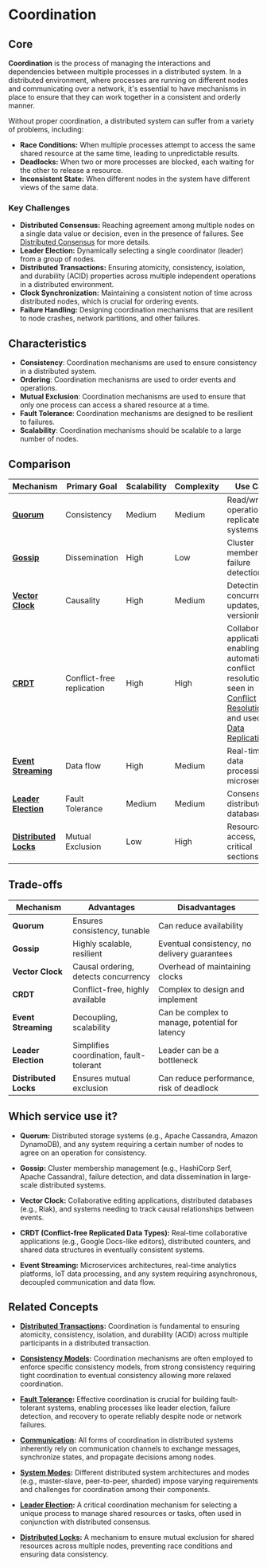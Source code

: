 # Coordination

## Core

**Coordination** is the process of managing the interactions and dependencies between multiple processes in a distributed system. In a distributed environment, where processes are running on different nodes and communicating over a network, it's essential to have mechanisms in place to ensure that they can work together in a consistent and orderly manner.

Without proper coordination, a distributed system can suffer from a variety of problems, including:
- **Race Conditions:** When multiple processes attempt to access the same shared resource at the same time, leading to unpredictable results.
- **Deadlocks:** When two or more processes are blocked, each waiting for the other to release a resource.
- **Inconsistent State:** When different nodes in the system have different views of the same data.

### Key Challenges

-   **Distributed Consensus:** Reaching agreement among multiple nodes on a single data value or decision, even in the presence of failures. See [Distributed Consensus](../distributed-consensus/README.md) for more details.
-   **Leader Election:** Dynamically selecting a single coordinator (leader) from a group of nodes.
-   **Distributed Transactions:** Ensuring atomicity, consistency, isolation, and durability (ACID) properties across multiple independent operations in a distributed environment.
-   **Clock Synchronization:** Maintaining a consistent notion of time across distributed nodes, which is crucial for ordering events.
-   **Failure Handling:** Designing coordination mechanisms that are resilient to node crashes, network partitions, and other failures.

## Characteristics

- **Consistency**: Coordination mechanisms are used to ensure consistency in a distributed system.
- **Ordering**: Coordination mechanisms are used to order events and operations.
- **Mutual Exclusion**: Coordination mechanisms are used to ensure that only one process can access a shared resource at a time.
- **Fault Tolerance**: Coordination mechanisms are designed to be resilient to failures.
- **Scalability**: Coordination mechanisms should be scalable to a large number of nodes.

## Comparison

| Mechanism | Primary Goal | Scalability | Complexity | Use Case |
|---|---|---|---|---|
| **[Quorum](./quorum)** | Consistency | Medium | Medium | Read/write operations in replicated systems |
| **[Gossip](./gossip)** | Dissemination | High | Low | Cluster membership, failure detection |
| **[Vector Clock](../conflict-resolution/vector-clocks)** | Causality | High | Medium | Detecting concurrent updates, versioning |
| **[CRDT](../conflict-resolution/crdts)** | Conflict-free replication | High | High | Collaborative applications, enabling automatic conflict resolution as seen in [Conflict Resolution](../conflict-resolution/README.md) and used in [Data Replication](../data-replication/README.md) |
| **[Event Streaming](./event-streaming)** | Data flow | High | Medium | Real-time data processing, microservices |
| **[Leader Election](./leader-election)** | Fault Tolerance | Medium | Medium | Consensus, distributed databases |
| **[Distributed Locks](./distributed-locks)** | Mutual Exclusion | Low | High | Resource access, critical sections |

## Trade-offs

| Mechanism | Advantages | Disadvantages |
|---|---|---|
| **Quorum** | Ensures consistency, tunable | Can reduce availability |
| **Gossip** | Highly scalable, resilient | Eventual consistency, no delivery guarantees |
| **Vector Clock** | Causal ordering, detects concurrency | Overhead of maintaining clocks |
| **CRDT** | Conflict-free, highly available | Complex to design and implement |
| **Event Streaming** | Decoupling, scalability | Can be complex to manage, potential for latency |
| **Leader Election** | Simplifies coordination, fault-tolerant | Leader can be a bottleneck |
| **Distributed Locks** | Ensures mutual exclusion | Can reduce performance, risk of deadlock |

## Which service use it?



-   **Quorum:** Distributed storage systems (e.g., Apache Cassandra, Amazon DynamoDB), and any system requiring a certain number of nodes to agree on an operation for consistency.

-   **Gossip:** Cluster membership management (e.g., HashiCorp Serf, Apache Cassandra), failure detection, and data dissemination in large-scale distributed systems.

-   **Vector Clock:** Collaborative editing applications, distributed databases (e.g., Riak), and systems needing to track causal relationships between events.

-   **CRDT (Conflict-free Replicated Data Types):** Real-time collaborative applications (e.g., Google Docs-like editors), distributed counters, and shared data structures in eventually consistent systems.

-   **Event Streaming:** Microservices architectures, real-time analytics platforms, IoT data processing, and any system requiring asynchronous, decoupled communication and data flow.



## Related Concepts



-   **[Distributed Transactions](../distributed-transactions/README.md):** Coordination is fundamental to ensuring atomicity, consistency, isolation, and durability (ACID) across multiple participants in a distributed transaction.



-   **[Consistency Models](../consistency-models/README.md):** Coordination mechanisms are often employed to enforce specific consistency models, from strong consistency requiring tight coordination to eventual consistency allowing more relaxed coordination.



-   **[Fault Tolerance](../fault-tolerance/README.md):** Effective coordination is crucial for building fault-tolerant systems, enabling processes like leader election, failure detection, and recovery to operate reliably despite node or network failures.



-   **[Communication](../communication/README.md):** All forms of coordination in distributed systems inherently rely on communication channels to exchange messages, synchronize states, and propagate decisions among nodes.



-   **[System Modes](../system-mode/README.md):** Different distributed system architectures and modes (e.g., master-slave, peer-to-peer, sharded) impose varying requirements and challenges for coordination among their components.

-   **[Leader Election](./leader-election/README.md):** A critical coordination mechanism for selecting a unique process to manage shared resources or tasks, often used in conjunction with distributed consensus.

-   **[Distributed Locks](./distributed-locks/README.md):** A mechanism to ensure mutual exclusion for shared resources across multiple nodes, preventing race conditions and ensuring data consistency.
